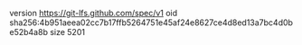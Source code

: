 version https://git-lfs.github.com/spec/v1
oid sha256:4b951aeea02cc7b17ffb5264751e45af24e8627ce4d8ed13a7bc4d0be52b4a8b
size 5201

